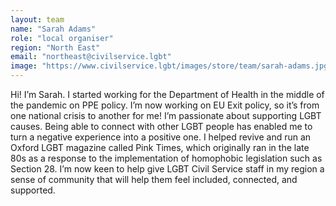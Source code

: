 ```yaml
---
layout: team
name: "Sarah Adams"
role: "local organiser"
region: "North East"
email: "northeast@civilservice.lgbt"
image: "https://www.civilservice.lgbt/images/store/team/sarah-adams.jpg"
---
```


Hi! I’m Sarah. I started working for the Department of Health in the middle of the pandemic on PPE policy. I’m now working on EU Exit policy, so it’s from one national crisis to another for me! I’m passionate about supporting LGBT causes. Being able to connect with other LGBT people has enabled me to turn a negative experience into a positive one. I helped revive and run an Oxford LGBT magazine called Pink Times, which originally ran in the late 80s as a response to the implementation of homophobic legislation such as Section 28. I’m now keen to help give LGBT Civil Service staff in my region a sense of community that will help them feel included, connected, and supported.